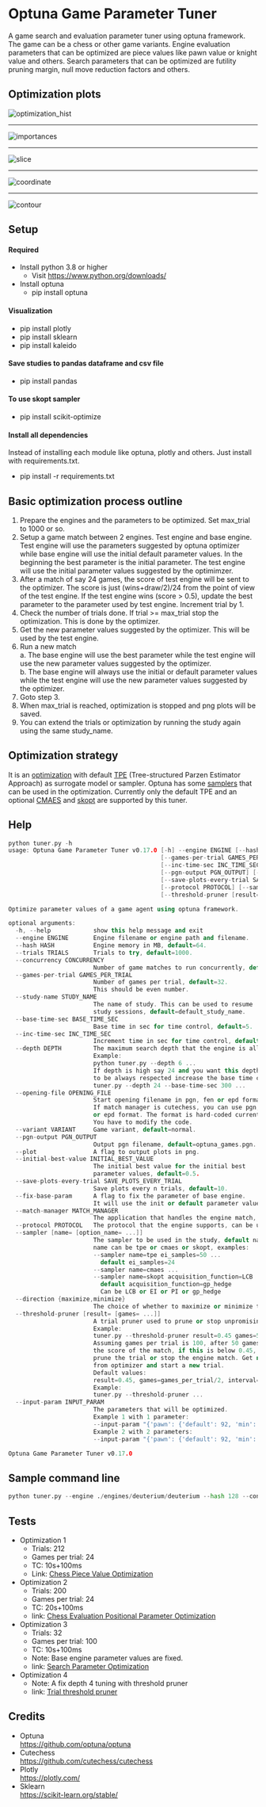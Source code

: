# Optuna Game Parameter Tuner
A game search and evaluation parameter tuner using optuna framework. The game can be a chess or other game variants. Engine evaluation parameters that can be optimized are piece values like pawn value or knight value and others. Search parameters that can be optimized are futility pruning margin, null move reduction factors and others. 

## Optimization plots
![optimization_hist](https://camo.githubusercontent.com/4b10ec65d7b90f9ddac8b34e742b8278082ee5bf/68747470733a2f2f692e696d6775722e636f6d2f446877454652332e706e67)
***
![importances](https://camo.githubusercontent.com/e6111720a20e9d388098301e266ed5e357b99945/68747470733a2f2f692e696d6775722e636f6d2f326c684c7739592e706e67)
***
![slice](https://camo.githubusercontent.com/64444f11e3e03486b116af23da69f1dade6be96c/68747470733a2f2f692e696d6775722e636f6d2f774d32433341612e706e67)
***
![coordinate](https://camo.githubusercontent.com/fb2fef71e34d9db89140613202e0b57954d4cc63/68747470733a2f2f692e696d6775722e636f6d2f384473695835312e706e67)
***
![contour](https://camo.githubusercontent.com/debbbccaab8b714aea3789bddf3c15750098a13c/68747470733a2f2f692e696d6775722e636f6d2f4b533861704f652e706e67)

## Setup

#### Required
* Install python 3.8 or higher
  * Visit https://www.python.org/downloads/
* Install optuna
  * pip install optuna
  
#### Visualization
* pip install plotly
* pip install sklearn
* pip install kaleido

#### Save studies to pandas dataframe and csv file
* pip install pandas

#### To use skopt sampler
* pip install scikit-optimize

#### Install all dependencies
Instead of installing each module like optuna, plotly and others. Just install with requirements.txt.  
* pip install -r requirements.txt
  
## Basic optimization process outline
1. Prepare the engines and the parameters to be optimized. Set max_trial to 1000 or so.
2. Setup a game match between 2 engines. Test engine and base engine. Test engine will use the parameters suggested by optuna optimizer while base engine will use the initial default parameter values. In the beginning the best parameter is the initial parameter. The test engine will use the initial parameter values suggested by the optimimzer.
3. After a match of say 24 games, the score of test engine will be sent to the optimizer. The score is just (wins+draw/2)/24 from the point of view of the test engine. If the test engine wins (score > 0.5), update the best parameter to the parameter used by test engine. Increment trial by 1.
4. Check the number of trials done. If trial >= max_trial stop the optimization. This is done by the optimizer.
5. Get the new parameter values suggested by the optimizer. This will be used by the test engine.
6. Run a new match  
  a. The base engine will use the best parameter while the test engine will use the new parameter values suggested by the optimizer.  
  b. The base engine will always use the initial or default parameter values while the test engine will use the new parameter values suggested by the optimizer.
7. Goto step 3.
8. When max_trial is reached, optimization is stopped and png plots will be saved.
9. You can extend the trials or optimization by running the study again using the same study_name.

## Optimization strategy
It is an [optimization](https://optuna.readthedocs.io/en/stable/reference/generated/optuna.study.Study.html#optuna.study.Study.optimize) with default [TPE](https://optuna.readthedocs.io/en/stable/reference/generated/optuna.samplers.TPESampler.html#optuna.samplers.TPESampler) (Tree-structured Parzen Estimator Approach) as surrogate model or sampler. Optuna has some [samplers](https://optuna.readthedocs.io/en/stable/reference/samplers.html) that can be used in the optimization. Currently only the default TPE and an optional [CMAES](https://optuna.readthedocs.io/en/stable/reference/generated/optuna.samplers.CmaEsSampler.html#optuna.samplers.CmaEsSampler) and [skopt](https://optuna.readthedocs.io/en/stable/reference/generated/optuna.integration.SkoptSampler.html) are supported by this tuner.

## Help
```c++
python tuner.py -h
usage: Optuna Game Parameter Tuner v0.17.0 [-h] --engine ENGINE [--hash HASH] [--trials TRIALS] [--concurrency CONCURRENCY]
                                           [--games-per-trial GAMES_PER_TRIAL] [--study-name STUDY_NAME] [--base-time-sec BASE_TIME_SEC]
                                           [--inc-time-sec INC_TIME_SEC] [--depth DEPTH] --opening-file OPENING_FILE [--variant VARIANT]
                                           [--pgn-output PGN_OUTPUT] [--plot] [--initial-best-value INITIAL_BEST_VALUE]
                                           [--save-plots-every-trial SAVE_PLOTS_EVERY_TRIAL] [--fix-base-param] [--match-manager MATCH_MANAGER]
                                           [--protocol PROTOCOL] [--sampler [name= [option_name= ...]]] [--direction {maximize,minimize}]
                                           [--threshold-pruner [result= [games= ...]]] --input-param INPUT_PARAM

Optimize parameter values of a game agent using optuna framework.

optional arguments:
  -h, --help            show this help message and exit
  --engine ENGINE       Engine filename or engine path and filename.
  --hash HASH           Engine memory in MB, default=64.
  --trials TRIALS       Trials to try, default=1000.
  --concurrency CONCURRENCY
                        Number of game matches to run concurrently, default=1.
  --games-per-trial GAMES_PER_TRIAL
                        Number of games per trial, default=32.
                        This should be even number.
  --study-name STUDY_NAME
                        The name of study. This can be used to resume
                        study sessions, default=default_study_name.
  --base-time-sec BASE_TIME_SEC
                        Base time in sec for time control, default=5.
  --inc-time-sec INC_TIME_SEC
                        Increment time in sec for time control, default=0.05.
  --depth DEPTH         The maximum search depth that the engine is allowed, default=1000.
                        Example:
                        python tuner.py --depth 6 ...
                        If depth is high say 24 and you want this depth
                        to be always respected increase the base time control.
                        tuner.py --depth 24 --base-time-sec 300 ...
  --opening-file OPENING_FILE
                        Start opening filename in pgn, fen or epd format.
                        If match manager is cutechess, you can use pgn, fen
                        or epd format. The format is hard-coded currently.
                        You have to modify the code.
  --variant VARIANT     Game variant, default=normal.
  --pgn-output PGN_OUTPUT
                        Output pgn filename, default=optuna_games.pgn.
  --plot                A flag to output plots in png.
  --initial-best-value INITIAL_BEST_VALUE
                        The initial best value for the initial best
                        parameter values, default=0.5.
  --save-plots-every-trial SAVE_PLOTS_EVERY_TRIAL
                        Save plots every n trials, default=10.
  --fix-base-param      A flag to fix the parameter of base engine.
                        It will use the init or default parameter values.
  --match-manager MATCH_MANAGER
                        The application that handles the engine match, default=cutechess.
  --protocol PROTOCOL   The protocol that the engine supports, can be uci or cecp, default=uci.
  --sampler [name= [option_name= ...]]
                        The sampler to be used in the study, default name=tpe.
                        name can be tpe or cmaes or skopt, examples:
                        --sampler name=tpe ei_samples=50 ...
                          default ei_samples=24
                        --sampler name=cmaes ...
                        --sampler name=skopt acquisition_function=LCB ...
                          default acquisition_function=gp_hedge
                          Can be LCB or EI or PI or gp_hedge
  --direction {maximize,minimize}
                        The choice of whether to maximize or minimize the objective value to get the desired parameter values. default=maximize
  --threshold-pruner [result= [games= ...]]
                        A trial pruner used to prune or stop unpromising trials.
                        Example:
                        tuner.py --threshold-pruner result=0.45 games=50 interval=1 ...
                        Assuming games per trial is 100, after 50 games, check
                        the score of the match, if this is below 0.45, then
                        prune the trial or stop the engine match. Get new param
                        from optimizer and start a new trial.
                        Default values:
                        result=0.45, games=games_per_trial/2, interval=1
                        Example:
                        tuner.py --threshold-pruner ...
  --input-param INPUT_PARAM
                        The parameters that will be optimized.
                        Example 1 with 1 parameter:
                        --input-param "{'pawn': {'default': 92, 'min': 90, 'max': 120, 'step': 2}}"
                        Example 2 with 2 parameters:
                        --input-param "{'pawn': {'default': 92, 'min': 90, 'max': 120, 'step': 2}, 'knight': {'default': 300, 'min': 250, 'max': 350, 'step': 2}}"

Optuna Game Parameter Tuner v0.17.0
```

## Sample command line
```python
python tuner.py --engine ./engines/deuterium/deuterium --hash 128 --concurrency 6 --opening-file ./start_opening/ogpt_chess_startpos.epd --input-param "{'PawnValueEn': {'default':92, 'min':90, 'max':120, 'step':2}, 'BishopValueOp': {'default':350, 'min':290, 'max':350, 'step':3}, 'BishopValueEn': {'default':350, 'min':290, 'max':350, 'step':3}, 'RookValueEn': {'default':525, 'min':480, 'max':550, 'step':5}, 'QueenValueOp': {'default':985, 'min':950, 'max':1200, 'step':5}}" --initial-best-value 0.54 --games-per-trial 200 --plot --base-time-sec 120 --inc-time-sec 0.1 --depth 4 --study-name pv_d4_eisample_50_pruner --pgn-output train_pv_d4_eisamples_50_pruner.pgn --trials 200 --threshold-pruner result=0.35 --sampler name=skopt acquisition_function=LCB
```


## Tests

* Optimization 1
  * Trials: 212
  * Games per trial: 24
  * TC: 10s+100ms
  * Link: [Chess Piece Value Optimization](https://github.com/fsmosca/Optuna-Game-Parameter-Tuner/wiki/Chess-piece-value-optimization)
* Optimization 2
  * Trials: 200
  * Games per trial: 24
  * TC: 20s+100ms
  * link: [Chess Evaluation Positional Parameter Optimization](https://github.com/fsmosca/Optuna-Game-Parameter-Tuner/wiki/Chess-Evaluation-Positional-Parameter-Optimization)
* Optimization 3
  * Trials: 32
  * Games per trial: 100
  * TC: 10s+100ms
  * Note: Base engine parameter values are fixed.
  * link: [Search Parameter Optimization](https://github.com/fsmosca/Optuna-Game-Parameter-Tuner/wiki/Search-Parameter-Optimization)
* Optimization 4
  * Note: A fix depth 4 tuning with threshold pruner
  * link: [Trial threshold pruner](https://github.com/fsmosca/Optuna-Game-Parameter-Tuner/commit/eb595ecb7a752cf2db6d8752b7480c59f696c7b7#commitcomment-42769655)

## Credits
* Optuna  
https://github.com/optuna/optuna
* Cutechess  
https://github.com/cutechess/cutechess
* Plotly  
https://plotly.com/
* Sklearn  
https://scikit-learn.org/stable/
